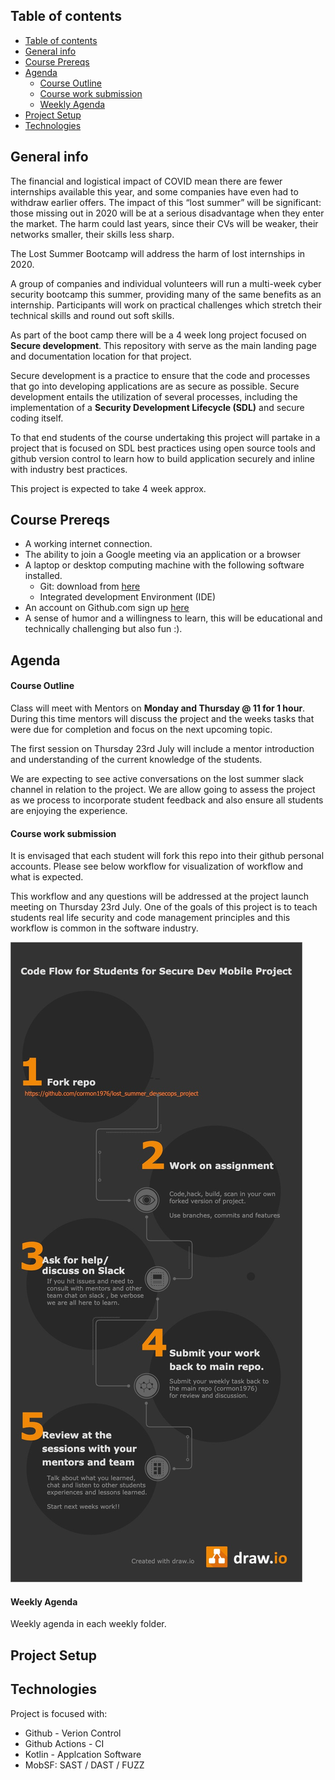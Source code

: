 ## Table of contents
- [Table of contents](#Table-of-contents)
- [General info](#General-info)
- [Course Prereqs](#Course-Prereqs)
- [Agenda](#Agenda)
    - [Course Outline](#Course-Outline)
    - [Course work submission](#Course-work-submission)
    - [Weekly Agenda](#Weekly-Agenda)
- [Project Setup](#Project-Setup)
- [Technologies](#Technologies)

## General info
The financial and logistical impact of COVID mean there are fewer internships available this year, and some companies have even had to withdraw earlier offers. The impact of this “lost summer” will be significant: those missing out in 2020 will be at a serious disadvantage when they enter the market. The harm could last years, since their CVs will be weaker, their networks smaller, their skills less sharp.
 
The Lost Summer Bootcamp will address the harm of lost internships in 2020.
 
A group of companies and individual volunteers will run a multi-week cyber security bootcamp this summer, providing many of the same benefits as an internship. Participants will work on practical challenges which stretch their technical skills and round out soft skills.
 
As part of the boot camp there will be a 4 week long project focused on **Secure development**. This repository with serve as the main landing page and documentation location for that project.
 
Secure development is a practice to ensure that the code and processes that go into developing applications are as secure as possible. Secure development entails the utilization of several processes, including the implementation of a **Security Development Lifecycle (SDL)** and secure coding itself.
 
To that end students of the course undertaking this project will partake in a project that is focused on SDL best practices using open source tools and github version control to learn how to build application securely and inline with industry best practices.
 
This project is expected to take 4 week approx.


## Course Prereqs

-  A working internet connection.
-  The ability to join a Google meeting via an application or a browser 
-  A laptop or desktop computing machine with the following software installed.
     - Git: download from [here]("https://git-scm.com/downloads") 
     - Integrated development Environment (IDE)     
- An account on Github.com sign up [here]("https://github.com/join?ref_cta=Sign+up&ref_loc=header+logged+out&ref_page=%2F&source=header-home")
- A sense of humor and a willingness to learn, this will be educational and technically challenging but also fun :).


## Agenda

#### Course Outline 

Class will meet with Mentors on **Monday and Thursday @ 11 for 1 hour**. During this time mentors will discuss the project and the weeks tasks that were due for completion and focus on the next upcoming topic.

The first session on Thursday 23rd July will include a mentor introduction and understanding of the current knowledge of the students.

We are expecting to see active conversations on the lost summer slack channel in relation to the project. We are allow going to assess the project as we process to incorporate student feedback and also ensure all students are enjoying the experience.

#### Course work submission

It is envisaged that each student will fork this repo into their github personal accounts. Please see below workflow for visualization of workflow and what is expected. 

This workflow and any questions will be addressed at the project launch meeting on Thursday 23rd July. One of the goals of this project is to teach students real life security and code management principles and this workflow is common in the software industry.

![image](/diagrams/student_workflow_v1.0.jpg)

#### Weekly Agenda

Weekly agenda in each weekly folder.


## Project Setup

## Technologies
Project is focused with:

* Github - Verion Control
* Github Actions - CI
* Kotlin - Applcation Software
* MobSF:  SAST / DAST / FUZZ
